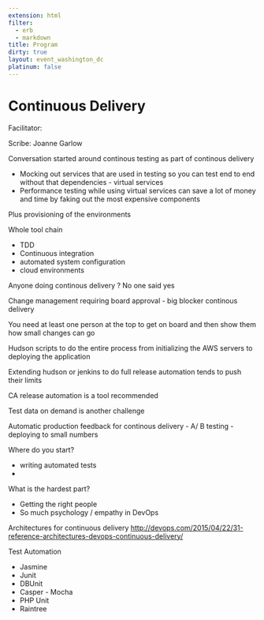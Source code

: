 ```yaml
---
extension: html
filter:
  - erb
  - markdown
title: Program
dirty: true
layout: event_washington_dc
platinum: false
---
```


# Continuous Delivery  

Facilitator:

Scribe:  Joanne Garlow

Conversation started around continous testing as part of continous delivery

* Mocking out services that are used in testing so you can test end to end without that dependencies - virtual services
* Performance testing while using virtual services can save a lot of money and time by faking out the most expensive components

Plus provisioning of the environments

Whole tool chain

* TDD
* Continuous integration
* automated system configuration
* cloud environments

Anyone doing continous delivery ?  No one said yes

Change management requiring board approval - big blocker continous delivery

You need at least one person at the top to get on board and then show them how small changes can go

Hudson scripts to do the entire process from initializing the AWS servers to deploying the application

Extending hudson or jenkins to do full release automation tends to push their limits  

CA release automation is a tool recommended

Test data on demand is another challenge

Automatic production feedback for continous delivery - A/ B testing - deploying to small numbers

Where do you start?

* writing automated tests
*

What is the hardest part?

* Getting the right people
* So much psychology / empathy in DevOps

Architectures for continuous delivery
http://devops.com/2015/04/22/31-reference-architectures-devops-continuous-delivery/

Test Automation

* Jasmine
* Junit
* DBUnit
* Casper - Mocha
* PHP Unit
* Raintree
